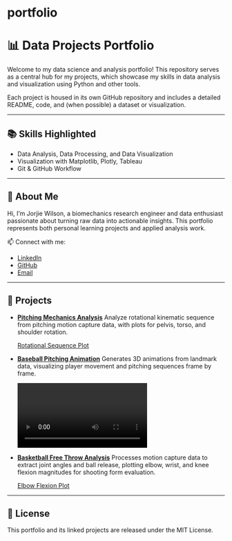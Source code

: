 # portfolio
# 📊 Data Projects Portfolio
Welcome to my data science and analysis portfolio! This repository serves as a central hub for my projects, which showcase my skills in data analysis and visualization using Python and other tools.

Each project is housed in its own GitHub repository and includes a detailed README, code, and (when possible) a dataset or visualization.

---

## 📚 Skills Highlighted

- Data Analysis, Data Processing, and Data Visualization
- Visualization with Matplotlib, Plotly, Tableau
- Git & GitHub Workflow

---

## 📌 About Me

Hi, I’m Jorjie Wilson, a biomechanics research engineer and data enthusiast passionate about turning raw data into actionable insights. This portfolio represents both personal learning projects and applied analysis work.


📫 Connect with me:  
- [LinkedIn](https://linkedin.com/in/jorjie-wilson)  
- [GitHub](https://github.com/jorjiemw)  
- [Email](jorjiewilson@gmail.com)

---

## 🔗 Projects

- [**Pitching Mechanics Analysis**](./Pitching_Mechanics)
  Analyze rotational kinematic sequence from pitching motion capture data, with plots for pelvis, torso, and shoulder rotation.

  [Rotational Sequence Plot](Pitching_Mechanics/assets/session_1_rotational_sequence.png)

- [**Baseball Pitching Animation**](./project1_baseballpitching)
  Generates 3D animations from landmark data, visualizing player movement and pitching sequences frame by frame.
  
  ![Pitching Demo Animation](project1_baseballpitching/assets/Session_1.mp4)  

- [**Basketball Free Throw Analysis**](./project2_shootinganalysis)
  Processes motion capture data to extract joint angles and ball release, plotting elbow, wrist, and knee flexion magnitudes for shooting form evaluation.

  [Elbow Flexion Plot](project2_shootinganalysis/assests/elbow_flexion_magnitude.png)  
  

---

## 📄 License

This portfolio and its linked projects are released under the MIT License.
